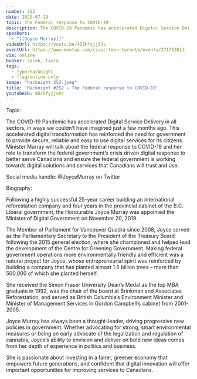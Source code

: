 ```yaml
---
number: 252
date: 2020-07-28
topic: The Federal response to COVID-19
description: The COVID-19 Pandemic has accelerated Digital Service Delivery in all sectors, in ways we couldn’t have imagined just a few months ago. This accelerated digital transformation has reinforced the need for government to provide secure, reliable and easy to use digital services for its citizens. Minister Murray will talk about the federal response to COVID-19 and her role to transform the federal government’s crisis driven digital response to better serve Canadians and ensure the federal government is working towards digital solutions and services that Canadians will trust and use.
speakers:
  - "[[Joyce Murray]]"
videoUrl: https://youtu.be/4DZhfyjjShc
eventUrl: https://www.meetup.com/civic-tech-toronto/events/271752813
via: online
booker: sarah, laura
tags:
  - type/hacknight
  - flag/online-only
image: "hacknight_252.jpeg"
title: 'Hacknight #252 – The Federal response to COVID-19'
youtubeID: 4DZhfyjjShc
---
```


Topic:

The COVID-19 Pandemic has accelerated Digital Service Delivery in all sectors, in ways we couldn’t have imagined just a few months ago. This accelerated digital transformation has reinforced the need for government to provide secure, reliable and easy to use digital services for its citizens. Minister Murray will talk about the federal response to COVID-19 and her role to transform the federal government’s crisis driven digital response to better serve Canadians and ensure the federal government is working towards digital solutions and services that Canadians will trust and use.

Social media handle: @JoyceMurray on Twitter

Biography:

Following a highly successful 25-year career building an international reforestation company and four years in the provincial cabinet of the B.C. Liberal government, the Honourable Joyce Murray was appointed the Minister of Digital Government on November 20, 2019.

The Member of Parliament for Vancouver Quadra since 2008, Joyce served as the Parliamentary Secretary to the President of the Treasury Board following the 2015 general election, where she championed and helped lead the development of the Centre for Greening Government. Making federal government operations more environmentally friendly and efficient was a natural project for Joyce, whose entrepreneurial spirit was reinforced by building a company that has planted almost 1.5 billion trees – more than 500,000 of which she planted herself.

She received the Simon Fraser University Dean’s Medal as the top MBA graduate in 1992, was the chair of the board at Brinkman and Associates Reforestation, and served as British Columbia’s Environment Minister and Minister of Management Services in Gordon Campbell’s cabinet from 2001-2005.

Joyce Murray has always been a thought-leader, driving progressive new policies in government. Whether advocating for strong, smart environmental measures or being an early advocate of the legalization and regulation of cannabis, Joyce’s ability to envision and deliver on bold new ideas comes from her depth of experience in politics and business.

She is passionate about investing in a fairer, greener economy that empowers future generations, and confident that digital innovation will offer important opportunities for improving services to Canadians.
